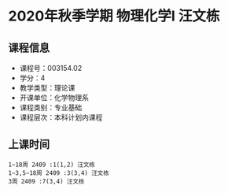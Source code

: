 # 2020年秋季学期 物理化学I 汪文栋






## 课程信息

- 课程号：003154.02
- 学分：4
- 教学类型：理论课
- 开课单位：化学物理系
- 课程类别：专业基础
- 课程层次：本科计划内课程

## 上课时间

```
1~18周 2409 :1(1,2) 汪文栋
1~3,5~18周 2409 :3(3,4) 汪文栋
3周 2409 :7(3,4) 汪文栋
```

